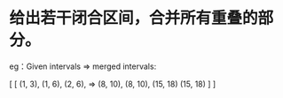 <h1>给出若干闭合区间，合并所有重叠的部分。</h1>
eg：Given intervals => merged intervals:

[                     [
  (1, 3),               (1, 6),
  (2, 6),      =>       (8, 10),
  (8, 10),              (15, 18)
  (15, 18)            ]
]